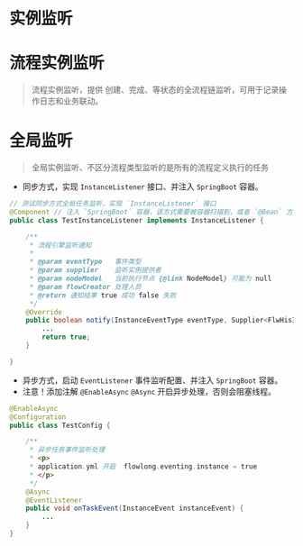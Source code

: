# 实例监听

# **流程实例监听**

> 流程实例监听，提供 创建、完成、等状态的全流程链监听，可用于记录操作日志和业务联动。
> 

# **全局监听**

> 全局实例监听、不区分流程类型监听的是所有的流程定义执行的任务
> 
- 同步方式，实现 `InstanceListener` 接口、并注入 `SpringBoot` 容器。

```java
// 测试同步方式全局任务监听，实现 `InstanceListener` 接口
@Component // 注入 `SpringBoot` 容器，该方式需要被容器扫描到，或者 `@Bean` 方式注入。
public class TestInstanceListener implements InstanceListener {

    /**
     * 流程引擎监听通知
     *
     * @param eventType   事件类型
     * @param supplier    监听实例提供者
     * @param nodeModel   当前执行节点 {@link NodeModel} 可能为 null
     * @param flowCreator 处理人员
     * @return 通知结果 true 成功 false 失败
     */
    @Override
    public boolean notify(InstanceEventType eventType, Supplier<FlwHisInstance> supplier, NodeModel nodeModel, FlowCreator flowCreator) {
        ...
        return true;
    }

}
```

- 异步方式，启动 `EventListener` 事件监听配置、并注入 `SpringBoot` 容器。
- 注意！添加注解 `@EnableAsync` `@Async` 开启异步处理，否则会阻塞线程。

```java
@EnableAsync
@Configuration
public class TestConfig {

    /**
     * 异步任务事件监听处理
     * <p>
     * application.yml 开启  flowlong.eventing.instance = true
     * </p>
     */
    @Async
    @EventListener
    public void onTaskEvent(InstanceEvent instanceEvent) {
        ...
    }
}
```